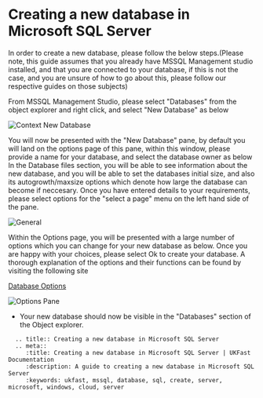 # Creating a new database in Microsoft SQL Server


In order to create a new database, please follow the below steps.(Please note, this guide assumes that you already have MSSQL Management studio installed, and that you are connected to your database, 
if this is not the case, and you are unsure of how to go about this, please follow our respective guides on those subjects)

From MSSQL Management Studio, please select "Databases" from the object explorer and right click, and select "New Database" as below

![Context New Database](Images/createdb/rightclickcontextnewdb.PNG)

You will now be presented with the  "New Database" pane, by default you will land on the options page of this pane, within this window, please provide a name for your database, and select the database owner as below
In the Database files section, you will be able to see information about the new database, and you will be able to set the databases initial size, and also its autogrowth/maxsize options which denote how large the database can become if neccesary.
Once you have entered details to your requirements, please select options for the "select a page" menu on the left hand side of the pane.

![General](Images/createdb/namevisible.PNG)


Within the Options page, you will be presented with a large number of options which you can change for your new database as below. Once you are happy with your choices, please select Ok to create your database.
A thorough explanation of the options and their functions can be found by visiting the following site

[Database Options](https://msdn.microsoft.com/en-gb/library/ms188124.aspx)

![Options Pane](Images/createdb/setoptions.PNG)

* Your new database should now be visible in the "Databases" section of the Object explorer.

```eval_rst
  .. title:: Creating a new database in Microsoft SQL Server
  .. meta::
     :title: Creating a new database in Microsoft SQL Server | UKFast Documentation
     :description: A guide to creating a new database in Microsoft SQL Server
     :keywords: ukfast, mssql, database, sql, create, server, microsoft, windows, cloud, server
